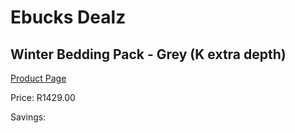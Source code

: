 
# Ebucks Dealz
## Winter Bedding Pack - Grey (K extra depth)
[Product Page](https://www.ebucks.com/web/shop/productSelected.do?prodId=1196404129&catId=704984344)

Price: R1429.00

Savings: 


	